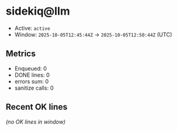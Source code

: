 # sidekiq@llm

- Active: `active`
- Window: `2025-10-05T12:45:44Z` → `2025-10-05T12:50:44Z` (UTC)

## Metrics
- Enqueued: 0
- DONE lines: 0
- errors sum: 0
- sanitize calls: 0

## Recent OK lines
_(no OK lines in window)_
